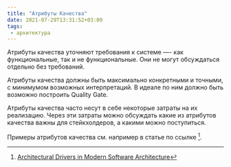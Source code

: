 ```yaml
---
title: "Атрибуты Качества"
date: 2021-07-29T13:31:52+03:00
tags:
 - архитектура
---
```


Атрибуты качества уточняют требования к системе —- как функциональные, так и не функциональные. Они не могут обсуждаться отдельно без требований.

Атрибуты качества должны быть максимально конкретными и точными, с минимумом возможных интерпретаций. В идеале по ним должно быть возможно построить Quality Gate.

Атрибуты качества часто несут в себе некоторые затраты на их реализацию. Через эти затраты можно обсуждать какие из атрибутов качества важны для стейкхолдеров, а какими можно поступиться.

Примеры атрибутов качества см. например в статье по ссылке [^1].



[^1]: [Architectural Drivers in Modern Software Architecture](https://medium.com/@janerikfra/architectural-drivers-in-modern-software-architecture-cb7a42527bf2)
